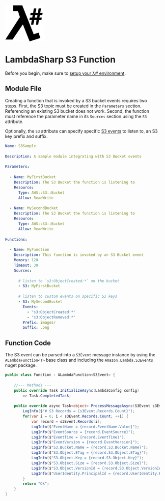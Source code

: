 ![λ#](../../Docs/LambdaSharp_v2_small.png)

# LambdaSharp S3 Function

Before you begin, make sure to [setup your λ# environment](../../Bootstrap/).

## Module File

Creating a function that is invoked by a S3 bucket events requires two steps. First, the S3 topic must be created in the `Parameters` section. Referencing an existing S3 bucket does not work. Second, the function must reference the parameter name in its `Sources` section using the `S3` attribute.

Optionally, the `S3` attribute can specify specific [S3 events](https://docs.aws.amazon.com/AmazonS3/latest/dev/NotificationHowTo.html#notification-how-to-event-types-and-destinations) to listen to, an S3 key prefix and suffix.

```yaml
Name: S3Sample

Description: A sample module integrating with S3 Bucket events

Parameters:

  - Name: MyFirstBucket
    Description: The S3 Bucket the function is listening to
    Resource:
      Type: AWS::S3::Bucket
      Allow: ReadWrite

  - Name: MySecondBucket
    Description: The S3 Bucket the function is listening to
    Resource:
      Type: AWS::S3::Bucket
      Allow: ReadWrite

Functions:

  - Name: MyFunction
    Description: This function is invoked by an S3 Bucket event
    Memory: 128
    Timeout: 30
    Sources:

      # listen to `s3:ObjectCreated:*` on the bucket
      - S3: MyFirstBucket

      # listen to custom events on specific S3 keys
      - S3: MySecondBucket
        Events:
          - "s3:ObjectCreated:*"
          - "s3:ObjectRemoved:*"
        Prefix: images/
        Suffix: .png
```

## Function Code

The S3 event can be parsed into a `S3Event` message instance by using the `ALambdaFunction<T>` base class and including the `Amazon.Lambda.S3Events` nuget package.

```csharp
public class Function : ALambdaFunction<S3Event> {

    //--- Methods ---
    public override Task InitializeAsync(LambdaConfig config)
        => Task.CompletedTask;

    public override async Task<object> ProcessMessageAsync(S3Event s3Event, ILambdaContext context) {
        LogInfo($"# S3 Records = {s3Event.Records.Count}");
        for(var i = 0; i < s3Event.Records.Count; ++i) {
            var record = s3Event.Records[i];
            LogInfo($"EventName = {record.EventName.Value}");
            LogInfo($"EventSource = {record.EventSource}");
            LogInfo($"EventTime = {record.EventTime}");
            LogInfo($"EventVersion = {record.EventVersion}");
            LogInfo($"S3.Bucket.Name = {record.S3.Bucket.Name}");
            LogInfo($"S3.Object.ETag = {record.S3.Object.ETag}");
            LogInfo($"S3.Object.Key = {record.S3.Object.Key}");
            LogInfo($"S3.Object.Size = {record.S3.Object.Size}");
            LogInfo($"S3.Object.VersionId = {record.S3.Object.VersionId}");
            LogInfo($"UserIdentity.PrincipalId = {record.UserIdentity.PrincipalId}");
        }
        return "Ok";
    }
}
```
